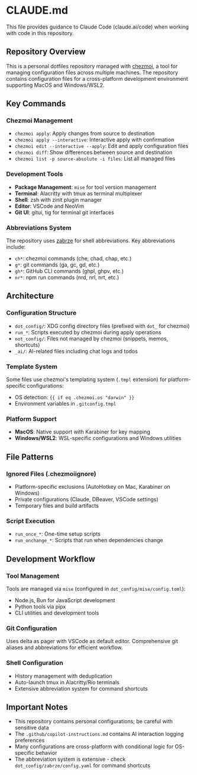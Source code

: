 # CLAUDE.md

This file provides guidance to Claude Code (claude.ai/code) when working with code in this repository.

## Repository Overview

This is a personal dotfiles repository managed with [chezmoi](https://github.com/twpayne/chezmoi), a tool for managing configuration files across multiple machines. The repository contains configuration files for a cross-platform development environment supporting MacOS and Windows/WSL2.

## Key Commands

### Chezmoi Management
- `chezmoi apply`: Apply changes from source to destination
- `chezmoi apply --interactive`: Interactive apply with confirmation
- `chezmoi edit --interactive --apply`: Edit and apply configuration files
- `chezmoi diff`: Show differences between source and destination
- `chezmoi list -p source-absolute -i files`: List all managed files

### Development Tools
- **Package Management**: `mise` for tool version management
- **Terminal**: Alacritty with tmux as terminal multiplexer
- **Shell**: zsh with zinit plugin manager
- **Editor**: VSCode and NeoVim
- **Git UI**: gitui, tig for terminal git interfaces

### Abbreviations System
The repository uses [zabrze](https://github.com/orhun/zabrze) for shell abbreviations. Key abbreviations include:
- `ch*`: chezmoi commands (che, chad, chap, etc.)
- `g*`: git commands (ga, gc, gd, etc.)
- `gh*`: GitHub CLI commands (ghpl, ghpv, etc.)
- `nr*`: npm run commands (nrd, nrl, nrt, etc.)

## Architecture

### Configuration Structure
- `dot_config/`: XDG config directory files (prefixed with `dot_` for chezmoi)
- `run_*`: Scripts executed by chezmoi during apply operations
- `not_config/`: Files not managed by chezmoi (snippets, memos, shortcuts)
- `_ai/`: AI-related files including chat logs and todos

### Template System
Some files use chezmoi's templating system (`.tmpl` extension) for platform-specific configurations:
- OS detection: `{{ if eq .chezmoi.os "darwin" }}`
- Environment variables in `.gitconfig.tmpl`

### Platform Support
- **MacOS**: Native support with Karabiner for key mapping
- **Windows/WSL2**: WSL-specific configurations and Windows utilities

## File Patterns

### Ignored Files (.chezmoiignore)
- Platform-specific exclusions (AutoHotkey on Mac, Karabiner on Windows)
- Private configurations (Claude, DBeaver, VSCode settings)
- Temporary files and build artifacts

### Script Execution
- `run_once_*`: One-time setup scripts
- `run_onchange_*`: Scripts that run when dependencies change

## Development Workflow

### Tool Management
Tools are managed via `mise` (configured in `dot_config/mise/config.toml`):
- Node.js, Bun for JavaScript development
- Python tools via pipx
- CLI utilities and development tools

### Git Configuration
Uses delta as pager with VSCode as default editor. Comprehensive git aliases and abbreviations for efficient workflow.

### Shell Configuration
- History management with deduplication
- Auto-launch tmux in Alacritty/Rio terminals
- Extensive abbreviation system for command shortcuts

## Important Notes

- This repository contains personal configurations; be careful with sensitive data
- The `.github/copilot-instructions.md` contains AI interaction logging preferences
- Many configurations are cross-platform with conditional logic for OS-specific behavior
- The abbreviation system is extensive - check `dot_config/zabrze/config.yaml` for command shortcuts